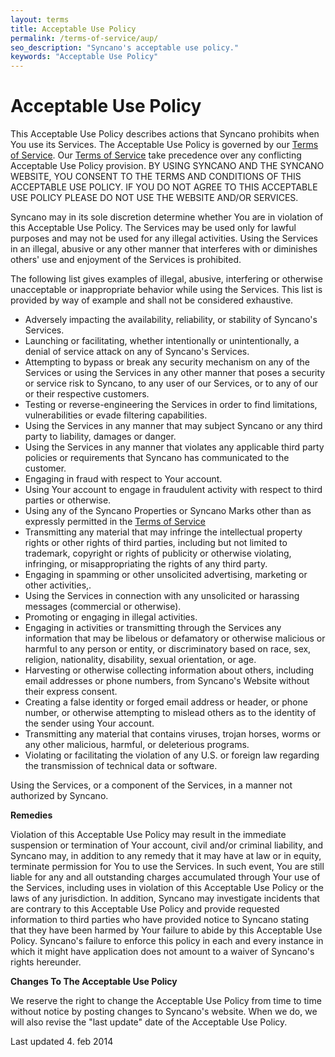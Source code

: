```yaml
---
layout: terms
title: Acceptable Use Policy
permalink: /terms-of-service/aup/
seo_description: "Syncano's acceptable use policy."
keywords: "Acceptable Use Policy"
---
```


<h1>Acceptable Use Policy</h1>
This Acceptable Use Policy describes actions that Syncano prohibits when You use its Services. The Acceptable Use Policy is governed by our <a title="Terms of Service" href="/terms-of-service/">Terms of Service</a>. Our <a title="Terms of Service" href="/terms-of-service/">Terms of Service</a> take precedence over any conflicting Acceptable Use Policy provision. BY USING SYNCANO AND THE SYNCANO WEBSITE, YOU CONSENT TO THE TERMS AND CONDITIONS OF THIS ACCEPTABLE USE POLICY. IF YOU DO NOT AGREE TO THIS ACCEPTABLE USE POLICY PLEASE DO NOT USE THE WEBSITE AND/OR SERVICES.

Syncano may in its sole discretion determine whether You are in violation of this Acceptable Use Policy. The Services may be used only for lawful purposes and may not be used for any illegal activities. Using the Services in an illegal, abusive or any other manner that interferes with or diminishes others' use and enjoyment of the Services is prohibited.

The following list gives examples of illegal, abusive, interfering or otherwise unacceptable or inappropriate behavior while using the Services. This list is provided by way of example and shall not be considered exhaustive.
<ul>
	<li>Adversely impacting the availability, reliability, or stability of Syncano's Services.</li>
	<li>Launching or facilitating, whether intentionally or unintentionally, a denial of service attack on any of Syncano's Services.</li>
	<li>Attempting to bypass or break any security mechanism on any of the Services or using the Services in any other manner that poses a security or service risk to Syncano, to any user of our Services, or to any of our or their respective customers.</li>
	<li>Testing or reverse-engineering the Services in order to find limitations, vulnerabilities or evade filtering capabilities.</li>
	<li>Using the Services in any manner that may subject Syncano or any third party to liability, damages or danger.</li>
	<li>Using the Services in any manner that violates any applicable third party policies or requirements that Syncano has communicated to the customer.</li>
	<li>Engaging in fraud with respect to Your account.</li>
	<li>Using Your account to engage in fraudulent activity with respect to third parties or otherwise.</li>
	<li>Using any of the Syncano Properties or Syncano Marks other than as expressly permitted in the <a title="Terms of Service" href="/terms-of-service/">Terms of Service</a></li>
	<li>Transmitting any material that may infringe the intellectual property rights or other rights of third parties, including but not limited to trademark, copyright or rights of publicity or otherwise violating, infringing, or misappropriating the rights of any third party.</li>
	<li>Engaging in spamming or other unsolicited advertising, marketing or other activities,.</li>
	<li>Using the Services in connection with any unsolicited or harassing messages (commercial or otherwise).</li>
	<li>Promoting or engaging in illegal activities.</li>
	<li>Engaging in activities or transmitting through the Services any information that may be libelous or defamatory or otherwise malicious or harmful to any person or entity, or discriminatory based on race, sex, religion, nationality, disability, sexual orientation, or age.</li>
	<li>Harvesting or otherwise collecting information about others, including email addresses or phone numbers, from Syncano's Website without their express consent.</li>
	<li>Creating a false identity or forged email address or header, or phone number, or otherwise attempting to mislead others as to the identity of the sender using Your account.</li>
	<li>Transmitting any material that contains viruses, trojan horses, worms or any other malicious, harmful, or deleterious programs.</li>
	<li>Violating or facilitating the violation of any U.S. or foreign law regarding the transmission of technical data or software.</li>
</ul>
Using the Services, or a component of the Services, in a manner not authorized by Syncano.

<b>Remedies</b>

Violation of this Acceptable Use Policy may result in the immediate suspension or termination of Your account, civil and/or criminal liability, and Syncano may, in addition to any remedy that it may have at law or in equity, terminate permission for You to use the Services. In such event, You are still liable for any and all outstanding charges accumulated through Your use of the Services, including uses in violation of this Acceptable Use Policy or the laws of any jurisdiction. In addition, Syncano may investigate incidents that are contrary to this Acceptable Use Policy and provide requested information to third parties who have provided notice to Syncano stating that they have been harmed by Your failure to abide by this Acceptable Use Policy. Syncano's failure to enforce this policy in each and every instance in which it might have application does not amount to a waiver of Syncano's rights hereunder.

<b>Changes To The Acceptable Use Policy</b>

We reserve the right to change the Acceptable Use Policy from time to time without notice by posting changes to Syncano's website. When we do, we will also revise the "last update" date of the Acceptable Use Policy.

Last updated 4. feb 2014